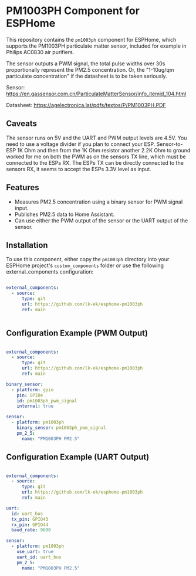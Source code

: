 # PM1003PH Component for ESPHome

This repository contains the `pm1003ph` component for ESPHome, which supports
the PM1003PH particulate matter sensor, included for example in Philips AC0830
air purifiers.


The sensor outputs a PWM signal, the total pulse widths over 30s proportionally
represent the PM2.5 concentration. Or, the "1-10ug/qm particulate
concentration" if the datasheet is to be taken seriously.

Sensor: https://en.gassensor.com.cn/ParticulateMatterSensor/info_itemid_104.html

Datasheet: https://agelectronica.lat/pdfs/textos/P/PM1003PH.PDF

## Caveats
The sensor runs on 5V and the UART and PWM output levels are 4.5V. You need to
use a voltage divider if you plan to connect your ESP. Sensor-to-ESP 1K Ohm and
then from the 1K Ohm resistor another 2.2K Ohm to ground worked for me on both
the PWM as on the sensors TX line, which must be connected to the ESPs RX. The
ESPs TX can be directly connected to the sensors RX, it seems to accept the ESPs
3.3V level as input.

## Features
- Measures PM2.5 concentration using a binary sensor for PWM signal input.
- Publishes PM2.5 data to Home Assistant.
- Can use either the PWM output of the sensor or the UART output of the sensor.

## Installation
To use this component, either copy the `pm1003ph` directory into your ESPHome
project's `custom_components` folder or use the following external_components
configuration:

```yaml

external_components:
  - source:
      type: git
      url: https://github.com/lk-ek/esphome-pm1003ph
      ref: main 



```

## Configuration Example (PWM Output)
```yaml

external_components:
  - source:
      type: git
      url: https://github.com/lk-ek/esphome-pm1003ph
      ref: main 

binary_sensor:
  - platform: gpio
    pin: GPIO4
    id: pm1003ph_pwm_signal
    internal: true

sensor:
  - platform: pm1003ph
    binary_sensor: pm1003ph_pwm_signal
    pm_2_5:
      name: "PM1003PH PM2.5"
```

## Configuration Example (UART Output)
```yaml

external_components:
  - source:
      type: git
      url: https://github.com/lk-ek/esphome-pm1003ph
      ref: main 

uart:
  id: uart_bus
  tx_pin: GPIO43
  rx_pin: GPIO44
  baud_rate: 9600

sensor:
  - platform: pm1003ph
    use_uart: true
    uart_id: uart_bus
    pm_2_5:
      name: "PM1003PH PM2.5"
```
